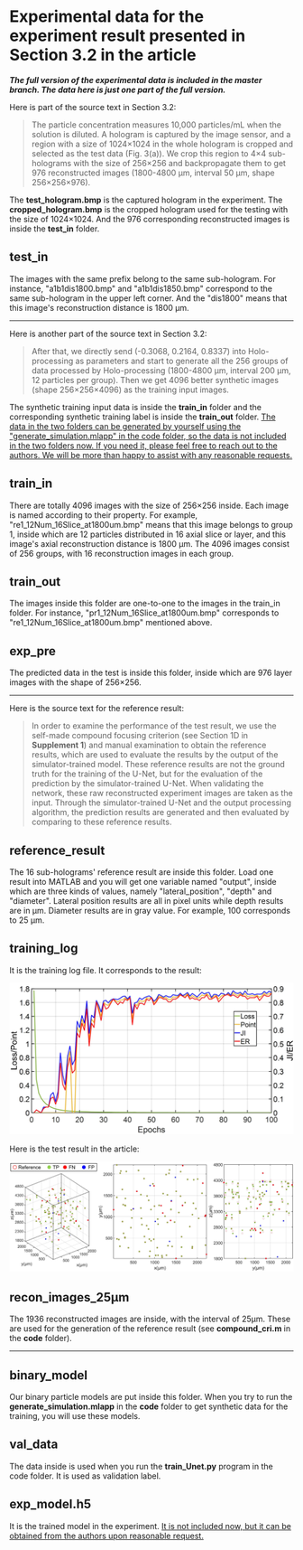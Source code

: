 # Experimental data for the experiment result presented in Section 3.2 in the article

***The full version of the experimental data is included in the master branch. The data here is just one part of the full version.***

Here is part of the source text in Section 3.2:

> The particle concentration measures 10,000 particles/mL when the solution is diluted. A hologram is captured by the image sensor, and a region with a size of 1024×1024 in the whole hologram is cropped and selected as the test data (Fig. 3(a)). We crop this region to 4×4 sub-holograms with the size of 256×256 and backpropagate them to get 976 reconstructed images (1800-4800 μm, interval 50 μm, shape 256×256×976).

The **test_hologram.bmp** is the captured hologram in the experiment. The **cropped_hologram.bmp** is the cropped hologram used for the testing with the size of 1024×1024. And the 976 corresponding reconstructed images is inside the **test_in** folder. 

## test_in

The images with the same prefix belong to the same sub-hologram. For instance, "a1b1dis1800.bmp" and "a1b1dis1850.bmp" correspond to the same sub-hologram in the upper left corner. And the "dis1800" means that this image's reconstruction distance is 1800 μm.

---



Here is another part of the source text in Section 3.2:

> After that, we directly send (-0.3068, 0.2164, 0.8337) into Holo-processing as parameters and start to generate all the 256 groups of data processed by Holo-processing (1800-4800 μm, interval 200 μm, 12 particles per group). Then we get 4096 better synthetic images (shape 256×256×4096) as the training input images.

The synthetic training input data is inside the **train_in** folder and the corresponding synthetic training label is inside the **train_out** folder. <u>The data in the two folders can be generated by yourself using the "generate_simulation.mlapp" in the code folder, so the data is not included in the two folders now. If you need it, please feel free to reach out to the authors. We will be more than happy to assist with any reasonable requests.</u> 

## train_in

There are totally 4096 images with the size of 256×256 inside. Each image is named according to their property. For example, "re1_12Num_16Slice_at1800um.bmp" means that this image belongs to group 1, inside which are 12 particles distributed in 16 axial slice or layer, and this image's axial reconstruction distance is 1800 μm. The 4096 images consist of 256 groups, with 16 reconstruction images in each group.

## train_out

The images inside this folder are one-to-one to the images in the train_in folder. For instance, "pr1_12Num_16Slice_at1800um.bmp" corresponds to "re1_12Num_16Slice_at1800um.bmp" mentioned above.

## exp_pre

The predicted data in the test is inside this folder, inside which are 976 layer images with the shape of 256×256.

---

Here is the source text for the reference result:

> In order to examine the performance of the test result, we use the self-made compound focusing criterion (see Section 1D in **Supplement 1**) and manual examination to obtain the reference results, which are used to evaluate the results by the output of the simulator-trained model. These reference results are not the ground truth for the training of the U-Net, but for the evaluation of the prediction by the simulator-trained U-Net. When validating the network, these raw reconstructed experiment images are taken as the input. Through the simulator-trained U-Net and the output processing algorithm, the prediction results are generated and then evaluated by comparing to these reference results. 

## reference_result

The 16 sub-holograms' reference result are inside this folder. Load one result into MATLAB and you will get one variable named "output", inside which are three kinds of values, namely "lateral_position", "depth" and "diameter". Lateral position results are all in pixel units while depth results are in μm. Diameter results are in gray value. For example, 100 corresponds to 25 μm.

## training_log

It is the training log file. It corresponds to the result:


![图8](../../imgs/training_and_validation.jpg)


Here is the test result in the article:

![exp_result](../../imgs/exp_result.jpg)

## recon_images_25μm

The 1936 reconstructed images are inside,  with the interval of 25μm. These are used for the generation of the reference result (see **compound_cri.m** in the **code** folder).

---

## binary_model

Our binary particle models are put inside this folder. When you try to run the **generate_simulation.mlapp** in the **code** folder to get synthetic data for the training, you will use these models.

## val_data

The data inside is used when you run the **train_Unet.py** program in the code folder. It is used as validation label.

## exp_model.h5

It is the trained model in the experiment. <u>It is not included now, but it can be obtained from the authors upon reasonable request.</u> 

